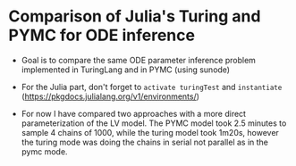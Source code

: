 # Comparison of Julia's Turing and PYMC for ODE inference

* Goal is to compare the same ODE parameter inference problem implemented in TuringLang and in PYMC (using sunode) 

* For the Julia part, don't forget to `activate turingTest` and `instantiate` (https://pkgdocs.julialang.org/v1/environments/)

* For now I have compared two approaches with a more direct parameterization of the LV model. The PYMC model took 2.5 minutes to sample 4 chains of 1000, while the turing model took 1m20s, however the turing mode was doing the chains in serial not parallel as in the pymc mode.